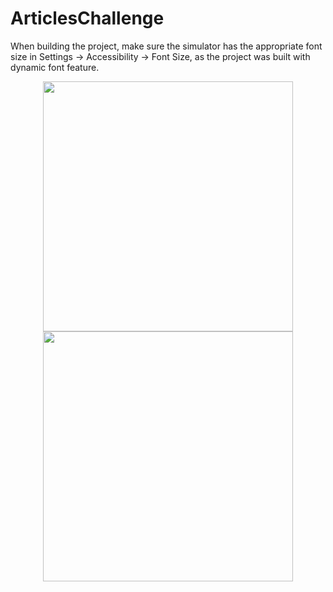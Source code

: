 # ArticlesChallenge

When building the project, make sure the simulator has the appropriate font size in Settings -> Accessibility -> Font Size, as the project was built with dynamic font feature.

<div align="center">
  <img src="https://github.com/diego89rps/ArticlesChallenge/assets/50218041/f09fe3e0-7baf-4503-a877-31941d9ab6d1" width="400" />
  <img src="https://github.com/diego89rps/ArticlesChallenge/assets/50218041/3a82e5eb-39d3-469e-b2bb-e8007c9dc60b" width="400" />
</div>
